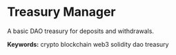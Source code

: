 # Treasury Manager

A basic DAO treasury for deposits and withdrawals.

**Keywords:** crypto blockchain web3 solidity dao treasury
